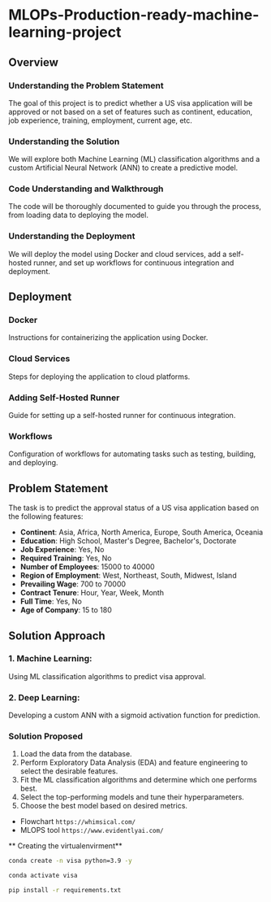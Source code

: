 # MLOPs-Production-ready-machine-learning-project 

## Overview

### Understanding the Problem Statement
The goal of this project is to predict whether a US visa application will be approved or not based on a set of features such as continent, education, job experience, training, employment, current age, etc.

### Understanding the Solution
We will explore both Machine Learning (ML) classification algorithms and a custom Artificial Neural Network (ANN) to create a predictive model.

### Code Understanding and Walkthrough
The code will be thoroughly documented to guide you through the process, from loading data to deploying the model.

### Understanding the Deployment
We will deploy the model using Docker and cloud services, add a self-hosted runner, and set up workflows for continuous integration and deployment.

## Deployment

### Docker
Instructions for containerizing the application using Docker.

### Cloud Services
Steps for deploying the application to cloud platforms.

### Adding Self-Hosted Runner
Guide for setting up a self-hosted runner for continuous integration.

### Workflows
Configuration of workflows for automating tasks such as testing, building, and deploying.

## Problem Statement

The task is to predict the approval status of a US visa application based on the following features:

- **Continent**: Asia, Africa, North America, Europe, South America, Oceania
- **Education**: High School, Master's Degree, Bachelor's, Doctorate
- **Job Experience**: Yes, No
- **Required Training**: Yes, No
- **Number of Employees**: 15000 to 40000
- **Region of Employment**: West, Northeast, South, Midwest, Island
- **Prevailing Wage**: 700 to 70000
- **Contract Tenure**: Hour, Year, Week, Month
- **Full Time**: Yes, No
- **Age of Company**: 15 to 180

## Solution Approach

### 1. Machine Learning: 
Using ML classification algorithms to predict visa approval.

### 2. Deep Learning:
Developing a custom ANN with a sigmoid activation function for prediction.

### Solution Proposed

1. Load the data from the database.
2. Perform Exploratory Data Analysis (EDA) and feature engineering to select the desirable features.
3. Fit the ML classification algorithms and determine which one performs best.
4. Select the top-performing models and tune their hyperparameters.
5. Choose the best model based on desired metrics.

- Flowchart 
`
https://whimsical.com/
`
- MLOPS tool 
`
https://www.evidentlyai.com/ 
`

** Creating the virtualenvirment**
```bash
conda create -n visa python=3.9 -y
```

```bash
conda activate visa
```

```bash
pip install -r requirements.txt
```